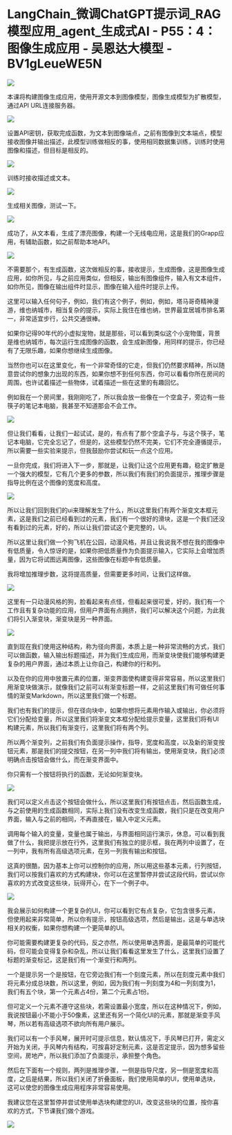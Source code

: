 # LangChain_微调ChatGPT提示词_RAG模型应用_agent_生成式AI - P55：4：图像生成应用 - 吴恩达大模型 - BV1gLeueWE5N

![](img/c90c3c06d1e295caeb58f6aac3221f81_0.png)

本课将构建图像生成应用，使用开源文本到图像模型，图像生成模型为扩散模型，通过API URL连接服务器。



![](img/c90c3c06d1e295caeb58f6aac3221f81_2.png)

设置API密钥，获取完成函数，为文本到图像端点，之前有图像到文本端点，模型接收图像并输出描述，此模型训练做相反的事，使用相同数据集训练，训练时使用图像和描述，但目标是相反的。



![](img/c90c3c06d1e295caeb58f6aac3221f81_4.png)

训练时接收描述或文本。

![](img/c90c3c06d1e295caeb58f6aac3221f81_6.png)

生成相关图像，测试一下。

![](img/c90c3c06d1e295caeb58f6aac3221f81_8.png)

成功了，从文本看，生成了漂亮图像，构建一个无线电应用，这是我们的Grapp应用，有辅助函数，如之前帮助本地API。



![](img/c90c3c06d1e295caeb58f6aac3221f81_10.png)

不需要那个，有生成函数，这次做相反的事，接收提示，生成图像，这是图像生成应用，如你所见，与之前应用类似，但相反，输出有图像组件，输入有文本组件，如你所见，图像在输出组件时显示，图像在输入组件时提示上传。

这里可以输入任何句子，例如，我们有这个例子，例如，例如，塔马哥奇精神漫游，维也纳城市，相当复杂的提示，实际上我住在维也纳，世界最宜居城市排名第一，非常适宜步行，公共交通很棒。

如果你记得90年代的小虚拟宠物，就是那些，可以看到类似这个小宠物蛋，背景是维也纳城市，每次运行生成图像的函数，会生成新图像，用同样的提示，你已经有了无限乐趣，如果你想继续生成图像。

当然你也可以在这里变化，有一个非常奇怪的它走，但我们仍然要求精神，所以随意尝试你的想象力出现的东西，如果你想不到任何东西，你可以看看你所在房间的周围，也许试着描述一些物体，试着描述一些在这里的有趣回忆。

例如我在一个房间里，我刚刚吃了，所以我会放一些像在一个空盒子，旁边有一些筷子的笔记本电脑，我甚至不知道那会不会工作。



![](img/c90c3c06d1e295caeb58f6aac3221f81_12.png)

但让我们看看，让我们一起试试，是的，有点有了那个空盒子与，与这个筷子，笔记本电脑，它完全忘记了，但是的，这些模型仍然不完美，它们不完全遵循提示，所以需要一些实验来提示，但我鼓励你尝试和玩一点这个应用。

一旦你完成，我们将进入下一步，那就是，让我们让这个应用更有趣，稳定扩散是一个强大的模型，它有几个更多的参数，所以我们有我们的负面提示，推理步骤是指导比例在这个图像的宽度和高度。



![](img/c90c3c06d1e295caeb58f6aac3221f81_14.png)

所以让我们回到我们的ui来理解发生了什么，所以这里我们有两个渐变文本框元素，这是我们之前已经看到过的元素，我们有一个很好的滑块，这是一个我们还没有看到过的元素，好的，所以让我们尝试这个更完整的，Ui。

所以这里让我们做一个狗飞机在公园，动漫风格，并且让我说我不想在我的图像中有低质量，令人惊讶的是，如果你把低质量作为负面提示输入，它实际上会增加质量，因为它将试图远离图像，这些图像在标题中有低质量。

我将增加推理步数，这将提高质量，但需要更多时间，让我们这样做。

![](img/c90c3c06d1e295caeb58f6aac3221f81_16.png)

这里有一只动漫风格的狗，脸看起来有点怪，但看起来很可爱，好的，我们有一个工作且有复杂功能的应用，但用户界面有点拥挤，我们可以解决这个问题，为此我们将引入渐变块，渐变块是另一种界面。



![](img/c90c3c06d1e295caeb58f6aac3221f81_18.png)

直到现在我们使用这种结构，称为径向界面，本质上是一种非常流畅的方式，我们可以做函数，输入输出标题描述，并为我们生成应用，而渐变块使我们能够构建更复杂的用户界面，通过本质上让你自己，构建你的行和列。

以及在你的应用中放置元素的位置，渐变界面使构建变得非常容易，所以这里我们用渐变块做演示，就像我们之前可以有渐变标题一样，之前这里我们有可做任何事情的渐变Markdown，所以这里我们做一个标题。

我们也有我们的提示，但在径向块中，如果你想将元素用作输入或输出，你必须将它们分配给变量，所以这里我们将渐变文本框分配给提示变量，这里我们将有UI构建元素，所以我们有渐变行，这里我们将有两个列。

所以两个渐变列，之前我们有负面提示操作，指导，宽度和高度，以及新的渐变按钮元素，那是我们的提交按钮，在另一列中我们将有输出，使用渐变块，我们必须明确点击按钮会做什么，而在渐变界面中。

你只需有一个按钮将执行的函数，无论如何渐变块。

![](img/c90c3c06d1e295caeb58f6aac3221f81_20.png)

我们可以定义点击这个按钮会做什么，所以这里我们有按钮点击，然后函数生成，与之前使用的生成函数相同，实际上我们没有改变生成函数，我们只是在改变用户界面，输入与之前的相同，不再直接在，输入中定义元素。

调用每个输入的变量，变量也属于输出，与界面相同运行演示，休息，可以看到我做了什么，我把提示放在行外，这里我们有独立的提示框，我在两列中设置了，在一列中，我有所有高级选项元素，在另一列我有输出和按钮。

这真的很酷，因为基本上你可以控制你的应用，所以用这些基本元素，行列按钮，我们可以按我们喜欢的方式构建块，你可以在这里暂停并尝试这段代码，尝试以你喜欢的方式改变这些块，玩得开心，在下一个例子中。



![](img/c90c3c06d1e295caeb58f6aac3221f81_22.png)

我会展示如何构建一个更复杂的UI，你可以看到它有点复杂，它包含很多元素，但使用起来非常简单，所以你有提示，按钮高级选项，然后是输出，这是与单选块相关的权衡，如果你想构建一个更简单的UI。

你可能需要构建更复杂的代码，反之亦然，所以使用单选界面，是最简单的可能代码，但可能会变得复杂和杂乱，所以让我们看看这里发生了什么，这里我们设置了标题的渐变标记，这是我们有一个渐变行和两列。

一个是提示另一个是按钮，在它旁边我们有一个刻度元素，所以在刻度元素中我们将元素分成总块数，所以这里，例如，因为我们有一列刻度为4和一列刻度为1，我们有五个块，第一个元素占4份，第二个元素占1份。

但可定义一个元素不遵守这些块，若需设置最小宽度，所以在这种情况下，例如，我说按钮最小不能小于50像素，这里还有另一个简化UI的元素，那就是渐变手风琴，所以若有高级选项不欲向所有用户展示。

我们可以有一个手风琴，展开时可提示信息，默认情况下，手风琴已打开，需定义开始为关闭，手风琴内有结构，可按喜好定制元素，这是否定提示，因为想多留些空间，房地产，所以我们添加了负面提示，承担整个角色。

然后在下面有一个规则，两列是推理步骤，一侧是指导尺度，另一侧是宽度和高度，之后是结果，所以我们关闭了折叠面板，我们使用简单的UI，使用单选块，这可以使您的图像生成应用程序非常容易使用。

我建议您在这里暂停并尝试使用单选块构建您的UI，改变这些块的位置，按你喜欢的方式，下节课我们做个游戏。



![](img/c90c3c06d1e295caeb58f6aac3221f81_24.png)